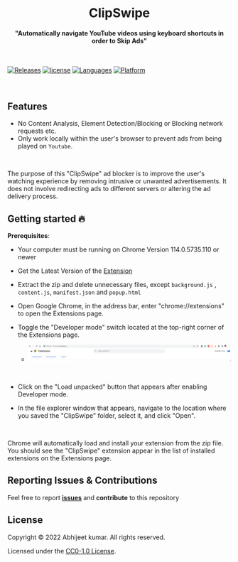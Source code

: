 <p align="center">
    <h1 align="center">ClipSwipe</h1>
    <h4 align="center">
      "Automatically navigate YouTube videos using keyboard shortcuts in order to Skip Ads"
    </h4>
  <br>
</p>


<!-- Badge section -->

[![Releases](https://img.shields.io/badge/Github-Releases-blue)](https://github.com/Abhijeetbyte/ClipSwipe/releases)
[![license](https://img.shields.io/github/license/abhijeetbyte/MYPmanager)](LICENSE)
[![Languages](https://img.shields.io/badge/Javascript-FFD43B?&logo=javascript&logoColor=blue)](#)
[![Platform](https://img.shields.io/badge/Chrome-0078D6?&logo=chrome&logoColor=white)](README.md) <!--added redme links, just to not go elseweher -->

</br>

## Features
* No Content Analysis, Element Detection/Blocking or Blocking network requests etc.
* Only work locally within the user's browser to prevent ads from being played on `Youtube`. 
<br/>


The purpose of this "ClipSwipe" ad blocker is to improve the user's watching experience by removing intrusive or unwanted advertisements. It does not involve redirecting ads to different servers or altering the ad delivery process.


## Getting started 🔥

<b>Prerequisites</b>:

* Your computer must be running on Chrome Version 114.0.5735.110 or newer
  
* Get the Latest Version of the [Extension](https://github.com/Abhijeetbyte/ClipSwipe/archive/refs/heads/main.zip)

* Extract the zip and delete unnecessary files, except `background.js` , `content.js`, `manifest.json` and `popup.html`  </br>

* Open Google Chrome, in the address bar, enter "chrome://extensions" to open the Extensions page.

* Toggle the "Developer mode" switch located at the top-right corner of the Extensions page.
  - ![Dev-mode](img/dev.png)
 <br/>

* Click on the "Load unpacked" button that appears after enabling Developer mode.

* In the file explorer window that appears, navigate to the location where you saved the "ClipSwipe" folder, select it, and click "Open". 
<br>

Chrome will automatically load and install your extension from the zip file. You should see the "ClipSwipe" extension appear in the list of installed extensions on the Extensions page. <br/>



## Reporting Issues & Contributions

Feel free to report <b>[issues](https://github.com/Abhijeetbyte/ClipSwipe/issues/new)</b> and <b>contribute</b> to this repository


## License

Copyright © 2022 Abhijeet kumar. All rights reserved.

Licensed under the [CC0-1.0 License](LICENSE).

